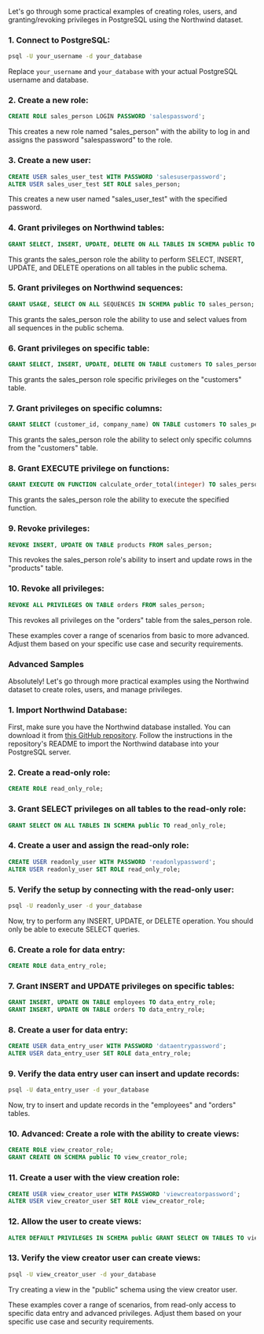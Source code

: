 Let's go through some practical examples of creating roles, users, and granting/revoking privileges in PostgreSQL using the Northwind dataset. 

### 1. Connect to PostgreSQL:

```bash
psql -U your_username -d your_database
```

Replace `your_username` and `your_database` with your actual PostgreSQL username and database.

### 2. Create a new role:

```sql
CREATE ROLE sales_person LOGIN PASSWORD 'salespassword';
```

This creates a new role named "sales_person" with the ability to log in and assigns the password "salespassword" to the role.

### 3. Create a new user:

```sql
CREATE USER sales_user_test WITH PASSWORD 'salesuserpassword';
ALTER USER sales_user_test SET ROLE sales_person;
```

This creates a new user named "sales_user_test" with the specified password.

### 4. Grant privileges on Northwind tables:

```sql
GRANT SELECT, INSERT, UPDATE, DELETE ON ALL TABLES IN SCHEMA public TO sales_person;
```

This grants the sales_person role the ability to perform SELECT, INSERT, UPDATE, and DELETE operations on all tables in the public schema.

### 5. Grant privileges on Northwind sequences:

```sql
GRANT USAGE, SELECT ON ALL SEQUENCES IN SCHEMA public TO sales_person;
```

This grants the sales_person role the ability to use and select values from all sequences in the public schema.

### 6. Grant privileges on specific table:

```sql
GRANT SELECT, INSERT, UPDATE, DELETE ON TABLE customers TO sales_person;
```

This grants the sales_person role specific privileges on the "customers" table.

### 7. Grant privileges on specific columns:

```sql
GRANT SELECT (customer_id, company_name) ON TABLE customers TO sales_person;
```

This grants the sales_person role the ability to select only specific columns from the "customers" table.

### 8. Grant EXECUTE privilege on functions:

```sql
GRANT EXECUTE ON FUNCTION calculate_order_total(integer) TO sales_person;
```

This grants the sales_person role the ability to execute the specified function.

### 9. Revoke privileges:

```sql
REVOKE INSERT, UPDATE ON TABLE products FROM sales_person;
```

This revokes the sales_person role's ability to insert and update rows in the "products" table.

### 10. Revoke all privileges:

```sql
REVOKE ALL PRIVILEGES ON TABLE orders FROM sales_person;
```

This revokes all privileges on the "orders" table from the sales_person role.

These examples cover a range of scenarios from basic to more advanced. Adjust them based on your specific use case and security requirements.



### Advanced Samples

Absolutely! Let's go through more practical examples using the Northwind dataset to create roles, users, and manage privileges.

### 1. Import Northwind Database:

First, make sure you have the Northwind database installed. You can download it from [this GitHub repository](https://github.com/pthom/northwind_psql). Follow the instructions in the repository's README to import the Northwind database into your PostgreSQL server.

### 2. Create a read-only role:

```sql
CREATE ROLE read_only_role;
```

### 3. Grant SELECT privileges on all tables to the read-only role:

```sql
GRANT SELECT ON ALL TABLES IN SCHEMA public TO read_only_role;
```

### 4. Create a user and assign the read-only role:

```sql
CREATE USER readonly_user WITH PASSWORD 'readonlypassword';
ALTER USER readonly_user SET ROLE read_only_role;
```

### 5. Verify the setup by connecting with the read-only user:

```bash
psql -U readonly_user -d your_database
```

Now, try to perform any INSERT, UPDATE, or DELETE operation. You should only be able to execute SELECT queries.

### 6. Create a role for data entry:

```sql
CREATE ROLE data_entry_role;
```

### 7. Grant INSERT and UPDATE privileges on specific tables:

```sql
GRANT INSERT, UPDATE ON TABLE employees TO data_entry_role;
GRANT INSERT, UPDATE ON TABLE orders TO data_entry_role;
```

### 8. Create a user for data entry:

```sql
CREATE USER data_entry_user WITH PASSWORD 'dataentrypassword';
ALTER USER data_entry_user SET ROLE data_entry_role;
```

### 9. Verify the data entry user can insert and update records:

```bash
psql -U data_entry_user -d your_database
```

Now, try to insert and update records in the "employees" and "orders" tables.

### 10. Advanced: Create a role with the ability to create views:

```sql
CREATE ROLE view_creator_role;
GRANT CREATE ON SCHEMA public TO view_creator_role;
```

### 11. Create a user with the view creation role:

```sql
CREATE USER view_creator_user WITH PASSWORD 'viewcreatorpassword';
ALTER USER view_creator_user SET ROLE view_creator_role;
```

### 12. Allow the user to create views:

```sql
ALTER DEFAULT PRIVILEGES IN SCHEMA public GRANT SELECT ON TABLES TO view_creator_role;
```

### 13. Verify the view creator user can create views:

```bash
psql -U view_creator_user -d your_database
```

Try creating a view in the "public" schema using the view creator user.

These examples cover a range of scenarios, from read-only access to specific data entry and advanced privileges. Adjust them based on your specific use case and security requirements.
